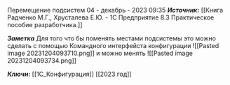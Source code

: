 
Перемещение подсистем
 04 - декабрь - 2023  09:35 
***Источник:*** [[Книга Радченко М.Г., Хрусталева Е.Ю. - 1С Предприятие 8.3 Практическое пособие разработчика.]]

***Заметка*** Для того что бы поменять местами подсистемы
это можно сделать с помощью Командного интерфейста конфигурации
![[Pasted image 20231204093710.png]]
и можно менять 
![[Pasted image 20231204093734.png]]

***Ключи:*** [[1С_Конфигурация]] [[2023 год]]
